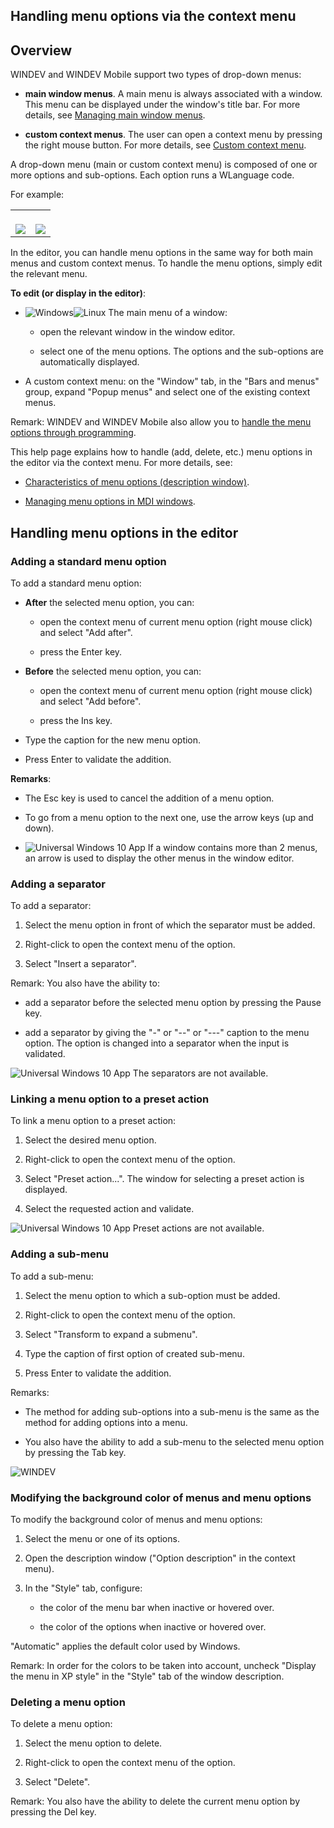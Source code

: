 
## Handling menu options via the context menu
			



<a name="NOTE1"></a>
<a name="NOTE1_1"></a>


## Overview
<a name="overview_ELTTEXTE000190"></a>
WINDEV and WINDEV Mobile support two types of drop-down menus:

- **main window menus**. 
	A main menu is always associated with a window. This menu can be displayed under the window's title bar. For more details, see [Managing main window menus](../WDChamp/1010010.md).
	

- **custom context menus**.
	The user can open a context menu by pressing the right mouse button. 
	For more details, see [Custom context menu](../WDChamp/1010017.md).




A drop-down menu (main or custom context menu) is composed of one or more options and sub-options. Each option runs a WLanguage code.

For example:


|   |   |
| --- | --- |
| <br>![](https://doc.pcsoft.fr/en-US/images/image.awp?langid=3&name=OptionMenuPrinc.gif)<br> | <br>![](https://doc.pcsoft.fr/en-US/images/image.awp?langid=3&name=OptionMenuCtx.gif)<br> |

In the editor, you can handle menu options in the same way for both main menus and custom context menus. To handle the menu options, simply edit the relevant menu.

**To edit (or display in the editor)**:

- ![Windows](https://doc.pcsoft.fr/ext/images/us/WINDOWS.png)![Linux](https://doc.pcsoft.fr/ext/images/us/LX.png) The main menu of a window:

	- open the relevant window in the window editor.

	- select one of the menu options. The options and the sub-options are automatically displayed.




- A custom context menu: on the "Window" tab, in the "Bars and menus" group, expand "Popup menus" and select one of the existing context menus.




Remark:  WINDEV and WINDEV Mobile also allow you to [handle the menu options through programming](../WDChamp/1010007.md).

This help page explains how to handle (add, delete, etc.) menu options in the editor via the context menu. For more details, see:

- [Characteristics of menu options (description window)](../WDChamp/1010009.md).

- [Managing menu options in MDI windows](../WDChamp/1010015.md).




<a name="NOTE2"></a>
<a name="NOTE2_1"></a>


## Handling menu options in the editor
<a name="handling_menu_options_the_editor_ELTTEXTE000285"></a>


### Adding a standard menu option
<a name="adding_standard_menu_option_ELTPARAGRAPHE000032"></a>

To add a standard menu option: 

- **After** the selected menu option, you can:

	- open the context menu of current menu option (right mouse click) and select "Add after".

	- press the Enter key.




- **Before** the selected menu option, you can:

	- open the context menu of current menu option (right mouse click) and select "Add before".

	- press the Ins key.




- Type the caption for the new menu option.

- Press Enter to validate the addition.




**Remarks**:

- The Esc key is used to cancel the addition of a menu option.

- To go from a menu option to the next one, use the arrow keys (up and down).

- ![Universal Windows 10 App](https://doc.pcsoft.fr/ext/images/us/UNIVERSALAPP.png) If a window contains more than 2 menus, an arrow is used to display the other menus in the window editor.



<a name="NOTE2_3"></a>


### Adding a separator
<a name="adding_separator_ELTPARAGRAPHE000058"></a>

To add a separator: 

1. Select the menu option in front of which the separator must be added.

2. Right-click to open the context menu of the option.

3. Select "Insert a separator".


Remark: You also have the ability to:

- add a separator before the selected menu option by pressing the Pause key.

- add a separator by giving the "-" or "--" or "---" caption to the menu option. The option is changed into a separator when the input is validated. 




![Universal Windows 10 App](https://doc.pcsoft.fr/ext/images/us/UNIVERSALAPP.png) The separators are not available.
<a name="NOTE2_2"></a>


### Linking a menu option to a preset action
<a name="linking_menu_option_preset_action_ELTPARAGRAPHE000078"></a>

To link a menu option to a preset action: 

1. Select the desired menu option.

2. Right-click to open the context menu of the option.

3. Select "Preset action...". The window for selecting a preset action is displayed.

4. Select the requested action and validate.


![Universal Windows 10 App](https://doc.pcsoft.fr/ext/images/us/UNIVERSALAPP.png) Preset actions are not available.
<a name="NOTE2_4"></a>


### Adding a sub-menu
<a name="adding_submenu_ELTPARAGRAPHE000094"></a>

To add a sub-menu: 

1. Select the menu option to which a sub-option must be added.

2. Right-click to open the context menu of the option.

3. Select "Transform to expand a submenu".

4. Type the caption of first option of created sub-menu.

5. Press Enter to validate the addition.




Remarks:

- The method for adding sub-options into a sub-menu is the same as the method for adding options into a menu.

- You also have the ability to add a sub-menu to the selected menu option by pressing the Tab key.



<a name="NOTE2_5"></a>
![WINDEV](https://doc.pcsoft.fr/ext/images/us/WD.png) 

### Modifying the background color of menus and menu options
<a name="modifying_the_background_color_menus_and_menu_options_ELTPARAGRAPHE000117"></a>

To modify the background color of menus and menu options: 

1. Select the menu or one of its options.

2. Open the description window ("Option description" in the context menu).

3. In the "Style" tab, configure:

	- the color of the menu bar when inactive or hovered over.

	- the color of the options when inactive or hovered over.





"Automatic" applies the default color used by Windows.

Remark: In order for the colors to be taken into account, uncheck "Display the menu in XP style" in the "Style" tab of the window description.
<a name="NOTE2_6"></a>


### Deleting a menu option
<a name="deleting_menu_option_ELTPARAGRAPHE000135"></a>

To delete a menu option: 

1. Select the menu option to delete.

2. Right-click to open the context menu of the option.

3. Select "Delete".


Remark: You also have the ability to delete the current menu option by pressing the Del key.



